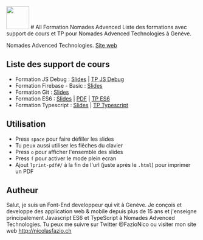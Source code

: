 <img height="60px" src="http://nomades.ch/wp-content/themes/theme_nomades/images/logo-nomades.png">
#  All Formation Nomades Advenced
Liste des formations avec support de cours et TP pour Nomades Advenced Technologies à Genève.

Nomades Advenced Technologies.
[Site web](http://nomades.ch/)
## Liste des support de cours

- Formation JS Debug : [Slides](https://fazionico.github.io/all-formation/slides-debug-outil-dev.html#/) | [TP JS Debug](https://fazionico.github.io/all-formation/tp/demo-devtools/tp-debug-outil-dev.html)
- Formation Firebase - Basic :  [Slides](https://fazionico.github.io/all-formation/slides-firebase-basic.html#/)
- Formation Git :  [Slides](https://fazionico.github.io/all-formation/slides-git-formation.html#/)
- Formation ES6 :  [Slides](https://fazionico.github.io/all-formation/slides-formation-es6.html#/) | [PDF](https://fazionico.github.io/all-formation/pdf/pdf-formation-es6.pdf) | [TP ES6](https://github.com/FazioNico/cours-es6)
- Formation Typescript :  [Slides](https://fazionico.github.io/all-formation/slides-introduction-typescript.html) | [TP Typescript](https://github.com/FazioNico/simple-ts-front-end-stack)

## Utilisation
- Press `space` pour faire défiller les slides
- Tu peux aussi utiliser les flêches du clavier
- Press `o` pour afficher l'ensemble des slides
- Press `f` pour activer le mode plein ecran
- Ajout `?print-pdf#/` à la fin de l'url (juste après le `.html`) pour imprimer un PDF 


## Autheur
Salut, je suis un Font-End developpeur qui vit à Genève. Je conçois et developpe des application web & mobile depuis plus de 15 ans et j'enseigne principalement Javascript ES6 et TypeScript à Nomades Advenced Technologies. Tu peux me suivre sur Twitter @FazioNico ou visiter mon site web http://nicolasfazio.ch
